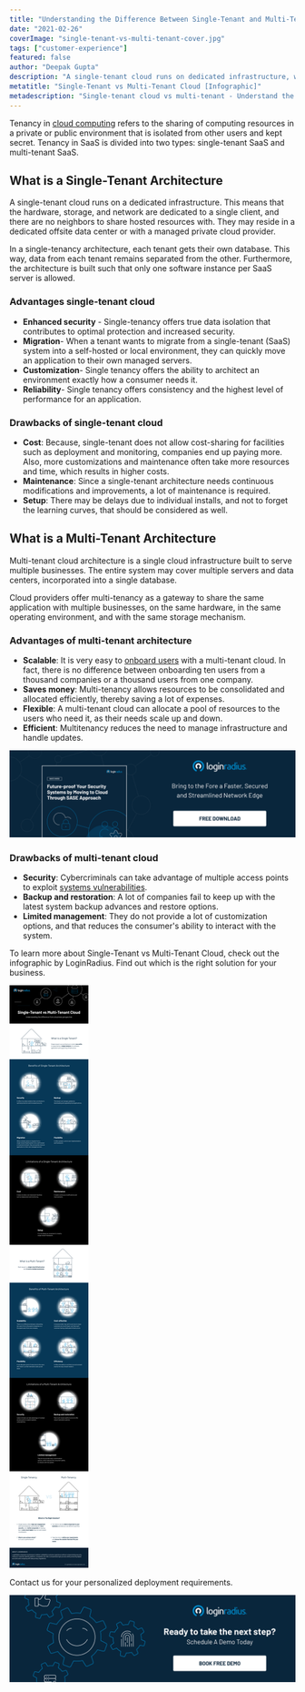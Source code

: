 ```yaml
---
title: "Understanding the Difference Between Single-Tenant and Multi-Tenant Cloud [Infographic]"
date: "2021-02-26"
coverImage: "single-tenant-vs-multi-tenant-cover.jpg"
tags: ["customer-experience"]
featured: false 
author: "Deepak Gupta"
description: "A single-tenant cloud runs on dedicated infrastructure, while a multi-tenant cloud is a single cloud infrastructure built to serve multiple businesses. Check out the infographic by LoginRadius to understand the difference between the two and find out which is the right solution for your business."
metatitle: "Single-Tenant vs Multi-Tenant Cloud [Infographic]"
metadescription: "Single-tenant cloud vs multi-tenant - Understand the difference between SAAS architecture. Check out the infographic to find the right solution for your business."
---
```



Tenancy in [cloud computing](https://www.loginradius.com/blog/start-with-identity/2021/01/identity-management-in-cloud-computing/) refers to the sharing of computing resources in a private or public environment that is isolated from other users and kept secret. Tenancy in SaaS is divided into two types: single-tenant SaaS and multi-tenant SaaS.


## What is a Single-Tenant Architecture

A single-tenant cloud runs on a dedicated infrastructure. This means that the hardware, storage, and network are dedicated to a single client, and there are no neighbors to share hosted resources with. They may reside in a dedicated offsite data center or with a managed private cloud provider. 

In a single-tenancy architecture, each tenant gets their own database. This way, data from each tenant remains separated from the other. Furthermore, the architecture is built such that only one software instance per SaaS server is allowed. 


### Advantages single-tenant cloud 



*   **Enhanced security** - Single-tenancy offers true data isolation that contributes to optimal protection and increased security. 
*   **Migration**- When a tenant wants to migrate from a single-tenant (SaaS) system into a self-hosted or local environment, they can quickly move an application to their own managed servers. 
*   **Customization**- Single tenancy offers the ability to architect an environment exactly how a consumer needs it. 
*   **Reliability**- Single tenancy offers consistency and the highest level of performance for an application.


### Drawbacks of single-tenant cloud 



*   **Cost**: Because, single-tenant does not allow cost-sharing for facilities such as deployment and monitoring, companies end up paying more. Also, more customizations and maintenance often take more resources and time, which results in higher costs.
*   **Maintenance**: Since a single-tenant architecture needs continuous modifications and improvements, a lot of maintenance is required. 
*   **Setup**: There may be delays due to individual installs, and not to forget the learning curves, that should be considered as well. 


## What is a Multi-Tenant Architecture 

Multi-tenant cloud architecture is a single cloud infrastructure built to serve multiple businesses. The entire system may cover multiple servers and data centers, incorporated into a single database. 

Cloud providers offer multi-tenancy as a gateway to share the same application with multiple businesses, on the same hardware, in the same operating environment, and with the same storage mechanism. 


### Advantages of multi-tenant architecture



*   **Scalable**: It is very easy to [onboard users](https://www.loginradius.com/blog/start-with-identity/2021/01/user-onboarding-revamp-application/) with a multi-tenant cloud. In fact, there is no difference between onboarding ten users from a thousand companies or a thousand users from one company.
*   **Saves money**: Multi-tenancy allows resources to be consolidated and allocated efficiently, thereby saving a lot of expenses. 
*   **Flexible**: A multi-tenant cloud can allocate a pool of resources to the users who need it, as their needs scale up and down.
*   **Efficient**: Multitenancy reduces the need to manage infrastructure and handle updates. 

[![Future-proof-your-security](Future-proof-your-security.png)](https://www.loginradius.com/resource/cloud-security-system-sase-whitepaper)



### Drawbacks of multi-tenant cloud 



*   **Security**: Cybercriminals can take advantage of multiple access points to exploit [systems vulnerabilities](https://www.loginradius.com/blog/start-with-identity/2021/01/7-web-app-sec-threats/). 
*   **Backup and restoration**: A lot of companies fail to keep up with the latest system backup advances and restore options. 
*   **Limited management**: They do not provide a lot of customization options, and that reduces the consumer's ability to interact with the system.

To learn more about Single-Tenant vs Multi-Tenant Cloud, check out the infographic by LoginRadius. Find out which is the right solution for your business. 




![single-tenant-vs-multi-tenant-infographic](single-tenant-vs-multi-tenant-infographic.png) 

Contact us for your personalized deployment requirements.

[![LoginRadius Book a Demo](../../assets/book-a-demo-loginradius.png)](https://www.loginradius.com/book-a-demo/)
